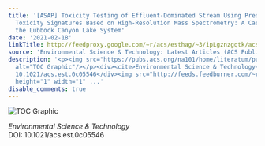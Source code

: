```yaml
---
title: '[ASAP] Toxicity Testing of Effluent-Dominated Stream Using Predictive Molecular-Level
  Toxicity Signatures Based on High-Resolution Mass Spectrometry: A Case Study of
  the Lubbock Canyon Lake System'
date: '2021-02-18'
linkTitle: http://feedproxy.google.com/~r/acs/esthag/~3/ipLgznzgqtk/acs.est.0c05546
source: 'Environmental Science & Technology: Latest Articles (ACS Publications)'
description: '<p><img src="https://pubs.acs.org/na101/home/literatum/publisher/achs/journals/content/esthag/0/esthag.ahead-of-print/acs.est.0c05546/20210218/images/medium/es0c05546_0005.gif"
  alt="TOC Graphic"/></p><div><cite>Environmental Science & Technology</cite></div><div>DOI:
  10.1021/acs.est.0c05546</div><img src="http://feeds.feedburner.com/~r/acs/esthag/~4/ipLgznzgqtk"
  height="1" width="1" ...'
disable_comments: true
---
```

<p><img src="https://pubs.acs.org/na101/home/literatum/publisher/achs/journals/content/esthag/0/esthag.ahead-of-print/acs.est.0c05546/20210218/images/medium/es0c05546_0005.gif" alt="TOC Graphic"/></p><div><cite>Environmental Science & Technology</cite></div><div>DOI: 10.1021/acs.est.0c05546</div><img src="http://feeds.feedburner.com/~r/acs/esthag/~4/ipLgznzgqtk" height="1" width="1" ...